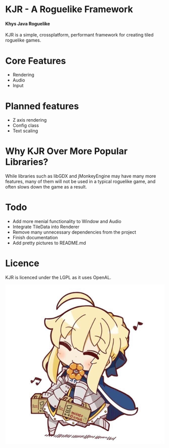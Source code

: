 # KJR - A Roguelike Framework
#### Khys Java Roguelike

KJR is a simple, crossplatform, performant framework for creating tiled roguelike games.

# Core Features

- Rendering
- Audio
- Input

# Planned features
- Z axis rendering
- Config class
- Text scaling

# Why KJR Over More Popular Libraries?

While libraries such as libGDX and jMonkeyEngine may have many more features, many of them will not be
used in a typical roguelike game, and often slows down the game as a result. 

# Todo
- Add more menial functionality to Window and Audio
- Integrate TileData into Renderer
- Remove many unnecessary dependencies from the project
- Finish documentation
- Add pretty pictures to README.md

# Licence

KJR is licenced under the LGPL as it uses OpenAL.

![ ](https://raw.githubusercontent.com/definestructunion/KJR/master/sabersmile.jpg)